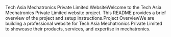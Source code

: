 Tech Asia Mechatronics Private Limited WebsiteWelcome to the Tech Asia Mechatronics Private Limited website project. This README provides a brief overview of the project and setup instructions.Project OverviewWe are building a professional website for Tech Asia Mechatronics Private Limited to showcase their products, services, and expertise in mechatronics.
